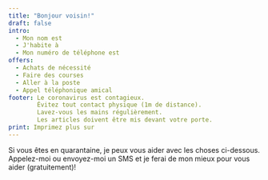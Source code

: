 ```yaml
---
title: "Bonjour voisin!"
draft: false
intro:
  - Mon nom est
  - J'habite à
  - Mon numéro de téléphone est
offers:
  - Achats de nécessité
  - Faire des courses
  - Aller à la poste
  - Appel téléphonique amical
footer: Le coronavirus est contagieux.
        Évitez tout contact physique (1m de distance).
        Lavez-vous les mains régulièrement.
        Les articles doivent être mis devant votre porte.
print: Imprimez plus sur
---
```


Si vous êtes en quarantaine, je peux vous aider avec les choses ci-dessous.
Appelez-moi ou envoyez-moi un SMS et je ferai de mon mieux pour vous aider (gratuitement)!
